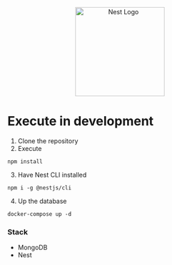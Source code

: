 <p align="center">
  <a href="http://nestjs.com/" target="blank"><img src="https://nestjs.com/img/logo-small.svg" width="200" alt="Nest Logo" /></a>
</p>

# Execute in development

1. Clone the repository
2. Execute

```
npm install
```

3. Have Nest CLI installed

```
npm i -g @nestjs/cli
```

4. Up the database

```
docker-compose up -d
```

### Stack

- MongoDB
- Nest
